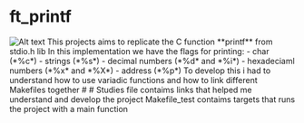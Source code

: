 # ft_printf
<img src="https://game.42sp.org.br/static/assets/achievements/ft_printfe.png" alt="Alt text">
This projects aims to replicate the C function **printf** from stdio.h lib
In this implementation we have the flags for printing:
- char (*%c*)
- strings (*%s*)
- decimal numbers (*%d* and *%i*)
- hexadeciaml numbers (*%x* and *%X*)
- address (*%p*)
To develop this i had to understand how to use variadic functions and how to link different Makefiles together
#
#
Studies file contaims links that helped me understand and develop the project
Makefile_test contaims targets that runs the project with a main function
